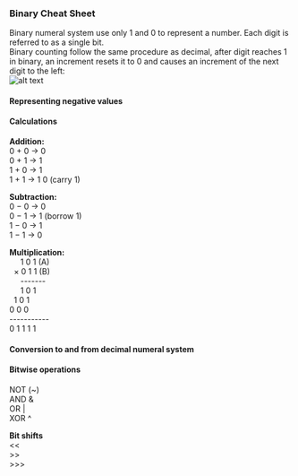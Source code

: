 ### Binary Cheat Sheet

Binary numeral system use only 1 and 0 to represent a number. Each digit is referred to as a single bit.  
Binary counting follow the same procedure as decimal, after digit reaches 1 in binary, 
an increment resets it to 0 and causes an increment of the next digit to the left:  
![alt text][binary-counter-image] 
 
#### Representing negative values  


#### Calculations
**Addition:**  
0 + 0 → 0  
0 + 1 → 1  
1 + 0 → 1  
1 + 1 → 1 0 (carry 1)  

**Subtraction:**  
0 − 0 → 0  
0 − 1 → 1 (borrow 1)  
1 − 0 → 1  
1 − 1 → 0  

**Multiplication:**  
&nbsp;&nbsp;&nbsp;&nbsp;        1 0 1 (A)  
&nbsp;                        × 0 1 1 (B)  
&nbsp;&nbsp;&nbsp;&nbsp;        -------  
&nbsp;&nbsp;&nbsp;&nbsp;        1 0 1  
&nbsp;                  1 0 1  
                            0 0 0  
                            -----------  
                            0 1 1 1 1

#### Conversion to and from decimal numeral system  


#### Bitwise operations  
NOT (~)   
AND &   
OR  |  
XOR ^  
   
**Bit shifts**  
    <<  
    >>  
    >>>  
                            
      

[binary-counter-image]: https://upload.wikimedia.org/wikipedia/commons/7/75/Binary_counter.gif

